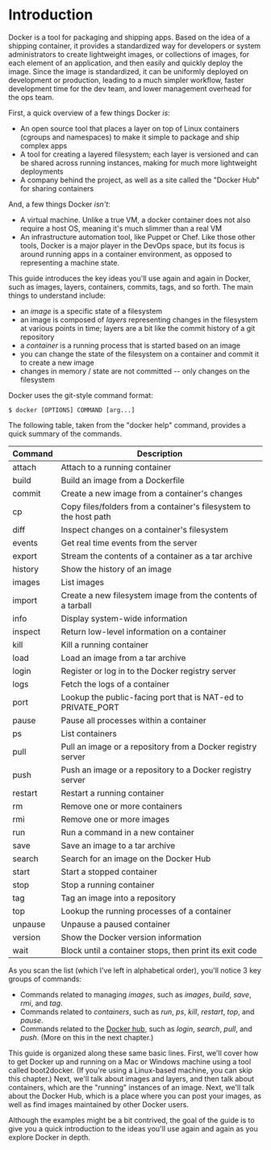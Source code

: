 # Introduction


Docker is a tool for packaging and shipping apps.  Based on the idea of a shipping container, it provides a standardized way for developers or system administrators to create lightweight images, or collections of images, for each element of an application, and then easily and quickly deploy the image.  Since the image is standardized, it can be uniformly deployed on development or production, leading to a much simpler workflow, faster development time for the dev team, and lower management overhead for the ops team.   

First, a quick overview of a few things Docker *is*:

* An open source tool that places a layer on top of Linux containers (cgroups and namespaces) to make it simple to package and ship complex apps
* A tool for creating a layered filesystem; each layer is versioned and can be shared across running instances, making for much more lightweight deployments
* A company behind the project, as well as a site called the "Docker Hub" for sharing containers

And, a few things Docker *isn't*:

* A virtual machine.  Unlike a true VM, a docker container does not also require a host OS, meaning it's much slimmer than a real VM
* An infrastructure automation tool, like Puppet or Chef.  Like those other tools, Docker is a major player in the DevOps space, but its focus is around running apps in a container environment, as opposed to representing a machine state.

This guide introduces the key ideas you'll use again and again in Docker, such as images, layers, containers, commits, tags, and so forth.  The main things to understand include:

* an *image* is a specific state of a filesystem
* an image is composed of *layers* representing changes in the filesystem at various points in time; layers are a bit like the commit history of a git repository
* a *container* is a running process that is started based on an image
* you can change the state of the filesystem on a container and commit it to create a new image
* changes in memory / state are not committed -- only changes on the filesystem

Docker uses the git-style command format:

```console
$ docker [OPTIONS] COMMAND [arg...]
```

The following table, taken from the "docker help" command, provides a quick summary of the commands.  


| Command  |  Description
|----------|-----------------------------------------------------------------------|
| attach   | Attach to a running container
| build    | Build an image from a Dockerfile
| commit   | Create a new image from a container's changes
| cp       | Copy files/folders from a container's filesystem to the host path
| diff     | Inspect changes on a container's filesystem
| events   | Get real time events from the server
| export   | Stream the contents of a container as a tar archive
| history  | Show the history of an image
| images   | List images
| import   | Create a new filesystem image from the contents of a tarball
| info     | Display system-wide information
| inspect  | Return low-level information on a container
| kill     | Kill a running container
| load     | Load an image from a tar archive
| login    | Register or log in to the Docker registry server
| logs     | Fetch the logs of a container
| port     | Lookup the public-facing port that is NAT-ed to PRIVATE_PORT
| pause    | Pause all processes within a container
| ps       | List containers
| pull     | Pull an image or a repository from a Docker registry server
| push     | Push an image or a repository to a Docker registry server
| restart  | Restart a running container
| rm       | Remove one or more containers
| rmi      | Remove one or more images
| run      | Run a command in a new container
| save     | Save an image to a tar archive
| search   | Search for an image on the Docker Hub
| start    | Start a stopped container
| stop     | Stop a running container
| tag      | Tag an image into a repository
| top      | Lookup the running processes of a container
| unpause  | Unpause a paused container
| version  | Show the Docker version information
| wait     | Block until a container stops, then print its exit code

As you scan the list (which I've left in alphabetical order), you'll notice 3 key groups of commands:

* Commands related to managing *images*, such as *images*, *build*, *save*, *rmi*, and *tag*.
* Commands related to *containers*, such as *run*, *ps*, *kill*, *restart*, *top*, and *pause*.
* Commands related to the [Docker hub](https://hub.docker.com/), such as *login*, *search*, *pull*, and *push*. (More on this in the next chapter.) 

This guide is organized along these same basic lines.  First, we'll cover how to get Docker up and running on a Mac or Windows machine using a tool called boot2docker.  (If you're using a Linux-based machine, you can skip this chapter.)  Next, we'll talk about images and layers, and then talk about containers, which are the "running" instances of an image.  Next, we'll talk about the Docker Hub, which is a place where you can post your images, as well as find images maintained by other Docker users.

Although the examples might be a bit contrived, the goal of the guide is to give you a quick introduction to the ideas you'll use again and again as you explore Docker in depth.

 

